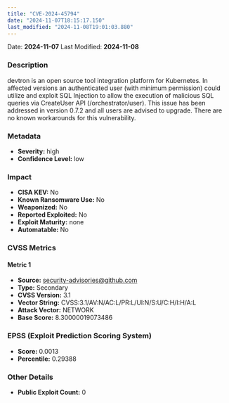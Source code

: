 ```yaml
---
title: "CVE-2024-45794"
date: "2024-11-07T18:15:17.150"
last_modified: "2024-11-08T19:01:03.880"
---
```


Date: **2024-11-07** Last Modified: **2024-11-08**

### Description  
devtron is an open source tool integration platform for Kubernetes. In affected versions an authenticated user (with minimum permission) could utilize and exploit SQL Injection to allow the execution of malicious SQL queries via CreateUser API (/orchestrator/user). This issue has been addressed in version 0.7.2 and all users are advised to upgrade. There are no known workarounds for this vulnerability.

### Metadata  
- **Severity:** high
- **Confidence Level:** low

### Impact  
- **CISA KEV:** No
- **Known Ransomware Use:** No
- **Weaponized:** No
- **Reported Exploited:** No
- **Exploit Maturity:** none
- **Automatable:** No

### CVSS Metrics  

#### Metric 1
- **Source:** security-advisories@github.com
- **Type:** Secondary
- **CVSS Version:** 3.1
- **Vector String:** CVSS:3.1/AV:N/AC:L/PR:L/UI:N/S:U/C:H/I:H/A:L
- **Attack Vector:** NETWORK
- **Base Score:** 8.30000019073486


### EPSS (Exploit Prediction Scoring System)  
- **Score:** 0.0013
- **Percentile:** 0.29388

### Other Details  
- **Public Exploit Count:** 0
